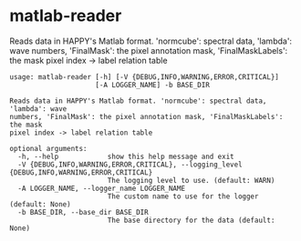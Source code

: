 # matlab-reader

Reads data in HAPPY's Matlab format. 'normcube': spectral data, 'lambda': wave numbers, 'FinalMask': the pixel annotation mask, 'FinalMaskLabels': the mask pixel index -> label relation table

```
usage: matlab-reader [-h] [-V {DEBUG,INFO,WARNING,ERROR,CRITICAL}]
                     [-A LOGGER_NAME] -b BASE_DIR

Reads data in HAPPY's Matlab format. 'normcube': spectral data, 'lambda': wave
numbers, 'FinalMask': the pixel annotation mask, 'FinalMaskLabels': the mask
pixel index -> label relation table

optional arguments:
  -h, --help            show this help message and exit
  -V {DEBUG,INFO,WARNING,ERROR,CRITICAL}, --logging_level {DEBUG,INFO,WARNING,ERROR,CRITICAL}
                        The logging level to use. (default: WARN)
  -A LOGGER_NAME, --logger_name LOGGER_NAME
                        The custom name to use for the logger (default: None)
  -b BASE_DIR, --base_dir BASE_DIR
                        The base directory for the data (default: None)
```
